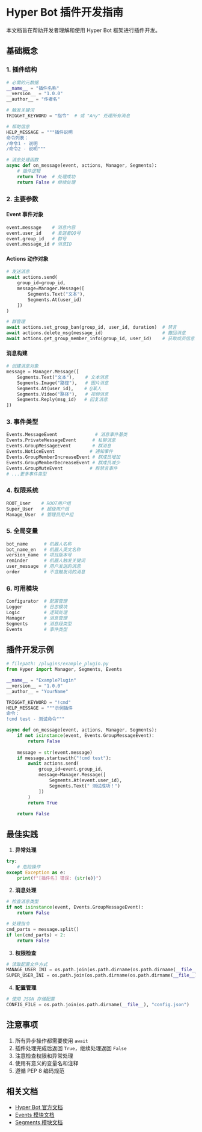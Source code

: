 # Hyper Bot 插件开发指南

本文档旨在帮助开发者理解和使用 Hyper Bot 框架进行插件开发。

## 基础概念

### 1. 插件结构
```python
# 必需的元数据
__name__ = "插件名称"
__version__ = "1.0.0"
__author__ = "作者名"

# 触发关键词
TRIGGHT_KEYWORD = "指令"  # 或 "Any" 处理所有消息

# 帮助信息
HELP_MESSAGE = """插件说明
命令列表：
/命令1 - 说明
/命令2 - 说明"""

# 消息处理函数
async def on_message(event, actions, Manager, Segments):
    # 插件逻辑
    return True  # 处理成功
    return False # 继续处理
```

### 2. 主要参数

#### Event 事件对象
```python
event.message    # 消息内容
event.user_id    # 发送者QQ号
event.group_id   # 群号
event.message_id # 消息ID
```

#### Actions 动作对象
```python
# 发送消息
await actions.send(
    group_id=group_id,
    message=Manager.Message([
        Segments.Text("文本"),
        Segments.At(user_id)
    ])
)

# 群管理
await actions.set_group_ban(group_id, user_id, duration)  # 禁言
await actions.delete_msg(message_id)                      # 撤回消息
await actions.get_group_member_info(group_id, user_id)    # 获取成员信息
```

#### 消息构建
```python
# 创建消息对象
message = Manager.Message([
    Segments.Text("文本"),    # 文本消息
    Segments.Image("路径"),   # 图片消息
    Segments.At(user_id),    # @某人
    Segments.Video("路径"),   # 视频消息
    Segments.Reply(msg_id)   # 回复消息
])
```

### 3. 事件类型
```python
Events.MessageEvent              # 消息事件基类
Events.PrivateMessageEvent      # 私聊消息
Events.GroupMessageEvent        # 群消息
Events.NoticeEvent             # 通知事件
Events.GroupMemberIncreaseEvent # 群成员增加
Events.GroupMemberDecreaseEvent # 群成员减少
Events.GroupMuteEvent          # 群禁言事件
# ...更多事件类型
```

### 4. 权限系统
```python
ROOT_User    # ROOT用户组
Super_User   # 超级用户组
Manage_User  # 管理员用户组
```

### 5. 全局变量
```python
bot_name      # 机器人名称
bot_name_en   # 机器人英文名称
version_name  # 项目版本号
reminder      # 机器人触发关键词
user_message  # 用户发送的消息
order         # 不含触发词的消息
```

### 6. 可用模块
```python
Configurator  # 配置管理
Logger        # 日志模块
Logic         # 逻辑处理
Manager       # 消息管理
Segments      # 消息段类型
Events        # 事件类型
```

## 插件开发示例

```python
# filepath: /plugins/example_plugin.py
from Hyper import Manager, Segments, Events

__name__ = "ExamplePlugin"
__version__ = "1.0.0"
__author__ = "YourName"

TRIGGHT_KEYWORD = "!cmd"
HELP_MESSAGE = """示例插件
命令：
!cmd test - 测试命令"""

async def on_message(event, actions, Manager, Segments):
    if not isinstance(event, Events.GroupMessageEvent):
        return False
        
    message = str(event.message)
    if message.startswith("!cmd test"):
        await actions.send(
            group_id=event.group_id,
            message=Manager.Message([
                Segments.At(event.user_id),
                Segments.Text(" 测试成功！")
            ])
        )
        return True
        
    return False
```

## 最佳实践

1. **异常处理**
```python
try:
    # 危险操作
except Exception as e:
    print(f"[插件名] 错误: {str(e)}")
```

2. **消息处理**
```python
# 检查消息类型
if not isinstance(event, Events.GroupMessageEvent):
    return False

# 处理指令
cmd_parts = message.split()
if len(cmd_parts) < 2:
    return False
```

3. **权限检查**
```python
# 读取配置文件方式
MANAGE_USER_INI = os.path.join(os.path.dirname(os.path.dirname(__file__)), "Manage_User.ini")
SUPER_USER_INI = os.path.join(os.path.dirname(os.path.dirname(__file__)), "Super_User.ini")
```

4. **配置管理**
```python
# 使用 JSON 存储配置
CONFIG_FILE = os.path.join(os.path.dirname(__file__), "config.json")
```

## 注意事项

1. 所有异步操作都需要使用 `await`
2. 插件处理完成后返回 `True`，继续处理返回 `False`
3. 注意检查权限和异常处理
4. 使用有意义的变量名和注释
5. 遵循 PEP 8 编码规范

## 相关文档

- [Hyper Bot 官方文档](https://harcicyang.github.io/hyper-bot/)
- [Events 模块文档](https://harcicyang.github.io/hyper-bot/more/classes.html#events-模块)
- [Segments 模块文档](https://harcicyang.github.io/hyper-bot/more/classes.html#segments-模块)
